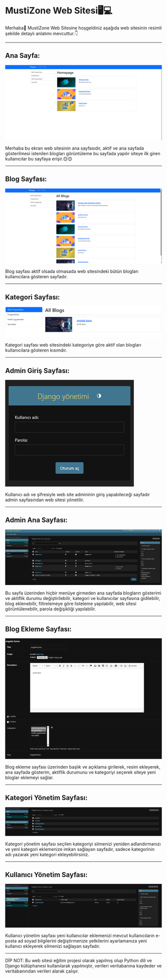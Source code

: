 # MustiZone Web Sitesi🖥️💻

<p>Merhaba👋 MustiZone Web Sitesine hoşgeldiniz aşağıda web sitesinin resimli şekilde detaylı anlatımı mevcuttur.👇</p>

<hr>

<h2>Ana Sayfa:</h2>

![Ana Sayfa](https://github.com/ozmenmustafa06/Proje4_Web_Projesi/blob/main/Resimler/1.png)

<p>Merhaba bu ekran web sitesinin ana sayfasıdır, aktif ve ana sayfada gösterilmesi istenilen blogları görüntüleme bu sayfada yapılır siteye ilk giren kullanıcılar bu sayfaya erişir.😊😊</p>

<hr>

<h2>Blog Sayfası:</h2>

![Blog Sayfası](https://github.com/ozmenmustafa06/Proje4_Web_Projesi/blob/main/Resimler/2.png)

<p>Blog sayfası aktif olsada olmasada web sitesindeki bütün blogları kullanıcılara gösteren sayfadır.</p>

<hr>

<h2>Kategori Sayfası:</h2>

![Kategori Sayfası](https://github.com/ozmenmustafa06/Proje4_Web_Projesi/blob/main/Resimler/3.png)

<p>Kategori sayfası web sitesindeki kategoriye göre aktif olan blogları kullanıcılara gösteren kısımdır.</p>

<hr>

<h2>Admin Giriş Sayfası:</h2>

![Admin Giriş Sayfası](https://github.com/ozmenmustafa06/Proje4_Web_Projesi/blob/main/Resimler/4.png)

<p>Kullanıcı adı ve şifresiyle web site admininin giriş yapabileceği sayfadır admin sayfasından web sitesi yönetilir.</p>

<hr>

<h2>Admin Ana Sayfası:</h2>

![Admin Ana Sayfası](https://github.com/ozmenmustafa06/Proje4_Web_Projesi/blob/main/Resimler/5.png)

<p>Bu sayfa üzerinden hiçbir menüye girmeden ana sayfada blogların gösterimi ve aktiflik durumu değiştirilebilir, kategori ve kullanıcılar sayfasına gidilebilir, blog eklenebilir, filtrelemeye göre listeleme yapılabilir, web sitesi görüntülenebilir, parola değişikliği yapılabilir.</p>

<hr>

<h2>Blog Ekleme Sayfası:</h2>

![Blog Ekleme Ekleme Sayfası](https://github.com/ozmenmustafa06/Proje4_Web_Projesi/blob/main/Resimler/6.png)

<p>Blog ekleme sayfası üzerinden başlık ve açıklama girilerek, resim ekleyerek, ana sayfada gösterim, aktiflik durumunu ve kategoriyi seçerek siteye yeni bloglar eklemeyi sağlar.</p>

<hr>

<h2>Kategori Yönetim Sayfası:</h2>

![Kategori Yönetim Sayfası](https://github.com/ozmenmustafa06/Proje4_Web_Projesi/blob/main/Resimler/7.png)

<p>Kategori yönetim sayfası seçilen kategoriyi silmenizi yeniden adlandırmanızı ve yeni kategori eklemenize imkan sağlayan sayfadır, sadece kategorinin adı yazarak yeni kategori ekleyebilirsiniz.</p>

<hr>

<h2>Kullanıcı Yönetim Sayfası:</h2>

![Kullanıcı Yönetim Sayfası](https://github.com/ozmenmustafa06/Proje4_Web_Projesi/blob/main/Resimler/8.png)

<p>Kullanıcı yönetim sayfası yeni kullanıcılar eklemenizi mevcut kullanıcıların e-posta ad soyad bilgilerini değiştirmenize yetkilerini ayarlamanıza yeni kullanıcı ekleyerek silmenizi sağlayan sayfadır.</p>

<hr>

<p>DİP NOT: Bu web sitesi eğitim projesi olarak yapılmış olup Python dili ve Django kütüphanesi kullanılarak yapılmıştır, verileri veritabanına kaydeder ve veritabanından verileri alarak çalışır.</p>
